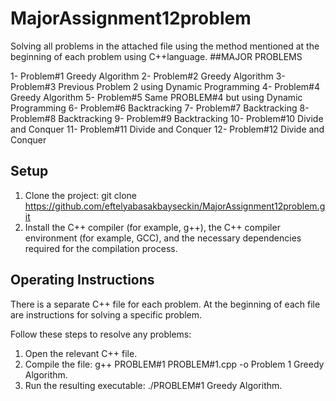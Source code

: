 # MajorAssignment12problem
 Solving all problems in the attached file using the method mentioned at the beginning of each problem using C++language.
##MAJOR PROBLEMS
 
1- Problem#1 Greedy Algorithm
2- Problem#2 Greedy Algorithm
3- Problem#3 Previous Problem 2 using Dynamic Programming
4- Problem#4 Greedy Algorithm
5- Problem#5 Same PROBLEM#4 but using Dynamic Programming
6- Problem#6 Backtracking
7- Problem#7 Backtracking
8- Problem#8 Backtracking
9- Problem#9 Backtracking
10- Problem#10 Divide and Conquer
11- Problem#11 Divide and Conquer
12- Problem#12 Divide and Conquer
## Setup
1. Clone the project: git clone https://github.com/eftelyabasakbayseckin/MajorAssignment12problem.git
2. Install the C++ compiler (for example, g++), the C++ compiler environment (for example, GCC), and the necessary dependencies required for the compilation process.

## Operating Instructions
There is a separate C++ file for each problem. At the beginning of each file are instructions for solving a specific problem.

Follow these steps to resolve any problems:
1. Open the relevant C++ file.
2. Compile the file: g++ PROBLEM#1 PROBLEM#1.cpp -o Problem 1 Greedy Algorithm.
3. Run the resulting executable: ./PROBLEM#1 Greedy Algorithm.
